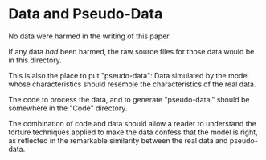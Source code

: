 # Data and Pseudo-Data

No data were harmed in the writing of this paper.

If any data _had_ been harmed, the raw source files for those data would
be in this directory.

This is also the place to put "pseudo-data": Data simulated by the model
whose characteristics should resemble the characteristics of the real data.

The code to process the data, and to generate "pseudo-data," should be somewhere
in the "Code" directory.

The combination of code and data should allow a reader to understand 
the torture techniques applied to make the data confess that the model
is right, as reflected in the remarkable similarity between the real data and pseudo-data.


